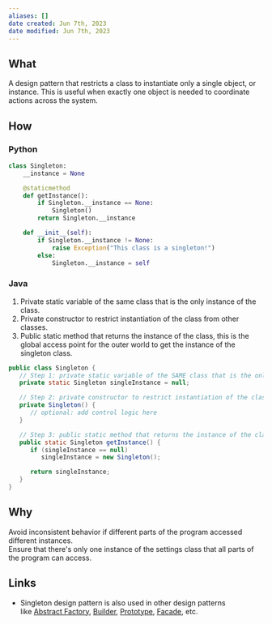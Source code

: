 ```yaml
---
aliases: []
date created: Jun 7th, 2023
date modified: Jun 7th, 2023
---
```


## What
A design pattern that restricts a class to instantiate only a single object, or instance. This is useful when exactly one object is needed to coordinate actions across the system.

## How

### Python
```python
class Singleton:
    __instance = None

    @staticmethod
    def getInstance():
        if Singleton.__instance == None:
            Singleton()
        return Singleton.__instance

    def __init__(self):
        if Singleton.__instance != None:
            raise Exception("This class is a singleton!")
        else:
            Singleton.__instance = self
```

### Java
1. Private static variable of the same class that is the only instance of the class.
2. Private constructor to restrict instantiation of the class from other classes.
3. Public static method that returns the instance of the class, this is the global access point for the outer world to get the instance of the singleton class.

```java
public class Singleton {
   // Step 1: private static variable of the SAME class that is the only instance of the class.
   private static Singleton singleInstance = null;

   // Step 2: private constructor to restrict instantiation of the class from other classes.
   private Singleton() {
      // optional: add control logic here
   }

   // Step 3: public static method that returns the instance of the class, this is the global access point for outer world to get the instance of the singleton class.
   public static Singleton getInstance() {
      if (singleInstance == null)
         singleInstance = new Singleton();

      return singleInstance;
   }
}
```

## Why
Avoid inconsistent behavior if different parts of the program accessed different instances.  
Ensure that there's only one instance of the settings class that all parts of the program can access.

## Links
- Singleton design pattern is also used in other design patterns like [Abstract Factory](https://www.digitalocean.com/community/tutorials/abstract-factory-design-pattern-in-java), [Builder](https://www.digitalocean.com/community/tutorials/builder-design-pattern-in-java), [Prototype](https://www.digitalocean.com/community/tutorials/prototype-design-pattern-in-java), [Facade](https://www.digitalocean.com/community/tutorials/facade-design-pattern-in-java), etc.